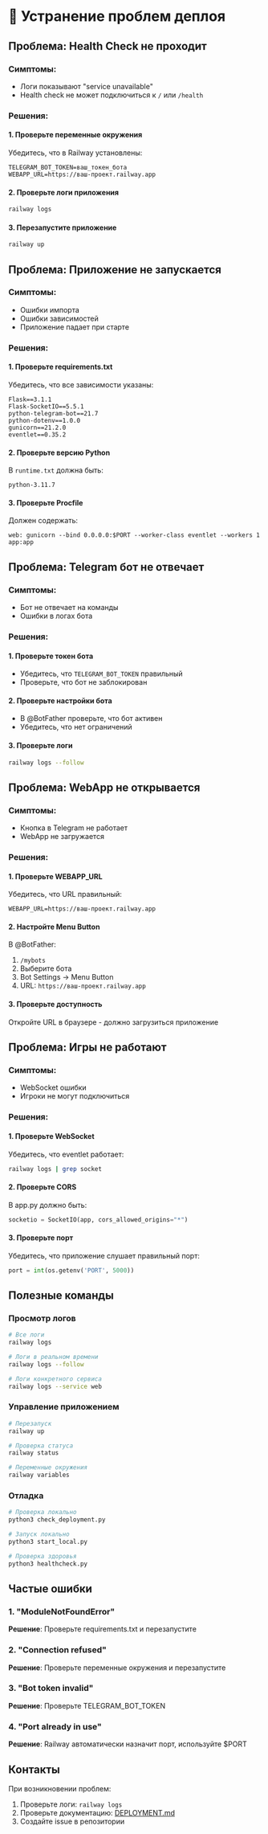 # 🔧 Устранение проблем деплоя

## Проблема: Health Check не проходит

### Симптомы:
- Логи показывают "service unavailable"
- Health check не может подключиться к `/` или `/health`

### Решения:

#### 1. Проверьте переменные окружения
Убедитесь, что в Railway установлены:
```
TELEGRAM_BOT_TOKEN=ваш_токен_бота
WEBAPP_URL=https://ваш-проект.railway.app
```

#### 2. Проверьте логи приложения
```bash
railway logs
```

#### 3. Перезапустите приложение
```bash
railway up
```

## Проблема: Приложение не запускается

### Симптомы:
- Ошибки импорта
- Ошибки зависимостей
- Приложение падает при старте

### Решения:

#### 1. Проверьте requirements.txt
Убедитесь, что все зависимости указаны:
```
Flask==3.1.1
Flask-SocketIO==5.5.1
python-telegram-bot==21.7
python-dotenv==1.0.0
gunicorn==21.2.0
eventlet==0.35.2
```

#### 2. Проверьте версию Python
В `runtime.txt` должна быть:
```
python-3.11.7
```

#### 3. Проверьте Procfile
Должен содержать:
```
web: gunicorn --bind 0.0.0.0:$PORT --worker-class eventlet --workers 1 app:app
```

## Проблема: Telegram бот не отвечает

### Симптомы:
- Бот не отвечает на команды
- Ошибки в логах бота

### Решения:

#### 1. Проверьте токен бота
- Убедитесь, что `TELEGRAM_BOT_TOKEN` правильный
- Проверьте, что бот не заблокирован

#### 2. Проверьте настройки бота
- В @BotFather проверьте, что бот активен
- Убедитесь, что нет ограничений

#### 3. Проверьте логи
```bash
railway logs --follow
```

## Проблема: WebApp не открывается

### Симптомы:
- Кнопка в Telegram не работает
- WebApp не загружается

### Решения:

#### 1. Проверьте WEBAPP_URL
Убедитесь, что URL правильный:
```
WEBAPP_URL=https://ваш-проект.railway.app
```

#### 2. Настройте Menu Button
В @BotFather:
1. `/mybots`
2. Выберите бота
3. Bot Settings → Menu Button
4. URL: `https://ваш-проект.railway.app`

#### 3. Проверьте доступность
Откройте URL в браузере - должно загрузиться приложение

## Проблема: Игры не работают

### Симптомы:
- WebSocket ошибки
- Игроки не могут подключиться

### Решения:

#### 1. Проверьте WebSocket
Убедитесь, что eventlet работает:
```bash
railway logs | grep socket
```

#### 2. Проверьте CORS
В app.py должно быть:
```python
socketio = SocketIO(app, cors_allowed_origins="*")
```

#### 3. Проверьте порт
Убедитесь, что приложение слушает правильный порт:
```python
port = int(os.getenv('PORT', 5000))
```

## Полезные команды

### Просмотр логов
```bash
# Все логи
railway logs

# Логи в реальном времени
railway logs --follow

# Логи конкретного сервиса
railway logs --service web
```

### Управление приложением
```bash
# Перезапуск
railway up

# Проверка статуса
railway status

# Переменные окружения
railway variables
```

### Отладка
```bash
# Проверка локально
python3 check_deployment.py

# Запуск локально
python3 start_local.py

# Проверка здоровья
python3 healthcheck.py
```

## Частые ошибки

### 1. "ModuleNotFoundError"
**Решение**: Проверьте requirements.txt и перезапустите

### 2. "Connection refused"
**Решение**: Проверьте переменные окружения и перезапустите

### 3. "Bot token invalid"
**Решение**: Проверьте TELEGRAM_BOT_TOKEN

### 4. "Port already in use"
**Решение**: Railway автоматически назначит порт, используйте $PORT

## Контакты

При возникновении проблем:
1. Проверьте логи: `railway logs`
2. Проверьте документацию: [DEPLOYMENT.md](DEPLOYMENT.md)
3. Создайте issue в репозитории 